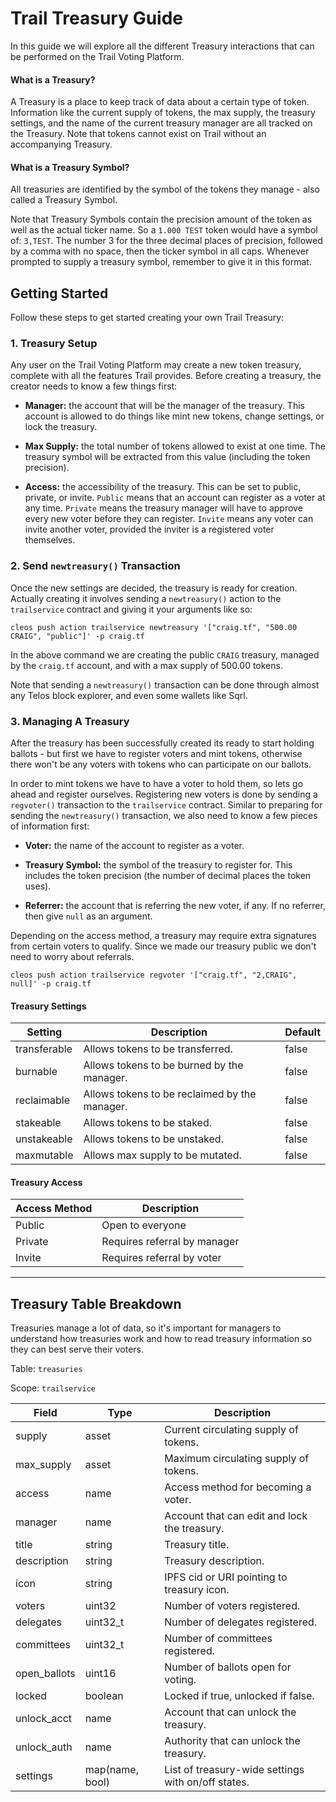 # Trail Treasury Guide

In this guide we will explore all the different Treasury interactions that can be performed on the Trail Voting Platform.

#### What is a Treasury?

A Treasury is a place to keep track of data about a certain type of token. Information like the current supply of tokens, the max supply, the treasury settings, and the name of the current treasury manager are all tracked on the Treasury. Note that tokens cannot exist on Trail without an accompanying Treasury.

#### What is a Treasury Symbol?

All treasuries are identified by the symbol of the tokens they manage - also called a Treasury Symbol. 

Note that Treasury Symbols contain the precision amount of the token as well as the actual ticker name. So a `1.000 TEST` token would have a symbol of: `3,TEST`. The number 3 for the three decimal places of precision, followed by a comma with no space, then the ticker symbol in all caps. Whenever prompted to supply a treasury symbol, remember to give it in this format.

## Getting Started

Follow these steps to get started creating your own Trail Treasury:

### 1. Treasury Setup

Any user on the Trail Voting Platform may create a new token treasury, complete with all the features Trail provides. Before creating a treasury, the creator needs to know a few things first: 

- **Manager:** the account that will be the manager of the treasury. This account is allowed to do things like mint new tokens, change settings, or lock the treasury.

- **Max Supply:** the total number of tokens allowed to exist at one time. The treasury symbol will be extracted from this value (including the token precision).

- **Access:** the accessibility of the treasury. This can be set to public, private, or invite. `Public` means that an account can register as a voter at any time. `Private` means the treasury manager will have to approve every new voter before they can register. `Invite` means any voter can invite another voter, provided the inviter is a registered voter themselves.

### 2. Send `newtreasury()` Transaction

Once the new settings are decided, the treasury is ready for creation. Actually creating it involves sending a `newtreasury()` action to the `trailservice` contract and giving it your arguments like so:

```
cleos push action trailservice newtreasury '["craig.tf", "500.00 CRAIG", "public"]' -p craig.tf
```

In the above command we are creating the public `CRAIG` treasury, managed by the `craig.tf` account, and with a max supply of 500.00 tokens.

Note that sending a `newtreasury()` transaction can be done through almost any Telos block explorer, and even some wallets like Sqrl.

### 3. Managing A Treasury

After the treasury has been successfully created its ready to start holding ballots - but first we have to register voters and mint tokens, otherwise there won't be any voters with tokens who can participate on our ballots.

In order to mint tokens we have to have a voter to hold them, so lets go ahead and register ourselves. Registering new voters is done by sending a `regvoter()` transaction to the `trailservice` contract. Similar to preparing for sending the `newtreasury()` transaction, we also need to know a few pieces of information first:

- **Voter:** the name of the account to register as a voter.

- **Treasury Symbol:** the symbol of the treasury to register for. This includes the token precision (the number of decimal places the token uses).

- **Referrer:** the account that is referring the new voter, if any. If no referrer, then give `null` as an argument.

Depending on the access method, a treasury may require extra signatures from certain voters to qualify. Since we made our treasury public we don't need to worry about referrals.

```
cleos push action trailservice regvoter '["craig.tf", "2,CRAIG", null]' -p craig.tf
```

#### Treasury Settings

| Setting | Description | Default |
| --- | --- | --- |
| transferable | Allows tokens to be transferred. | false |
| burnable | Allows tokens to be burned by the manager. | false |
| reclaimable | Allows tokens to be reclaimed by the manager. | false |
| stakeable | Allows tokens to be staked. | false |
| unstakeable | Allows tokens to be unstaked. | false |
| maxmutable | Allows max supply to be mutated. | false |

#### Treasury Access

| Access Method | Description |
| --- | --- |
| Public | Open to everyone |
| Private | Requires referral by manager |
| Invite | Requires referral by voter |

-----

## Treasury Table Breakdown

Treasuries manage a lot of data, so it's important for managers to understand how treasuries work and how to read treasury information so they can best serve their voters.

Table: `treasuries`

Scope: `trailservice`

| Field | Type | Description |
| --- | --- | --- |
| supply | asset | Current circulating supply of tokens. |
| max_supply | asset | Maximum circulating supply of tokens. |
| access | name | Access method for becoming a voter. |
| manager | name | Account that can edit and lock the treasury. |
| title | string | Treasury title. |
| description | string | Treasury description. |
| icon | string | IPFS cid or URI pointing to treasury icon. |
| voters | uint32 | Number of voters registered. |
| delegates | uint32_t | Number of delegates registered. |
| committees | uint32_t | Number of committees registered. |
| open_ballots | uint16 | Number of ballots open for voting. |
| locked | boolean | Locked if true, unlocked if false. |
| unlock_acct | name | Account that can unlock the treasury. |
| unlock_auth | name | Authority that can unlock the treasury. |
| settings | map(name, bool) | List of treasury-wide settings with on/off states. |
